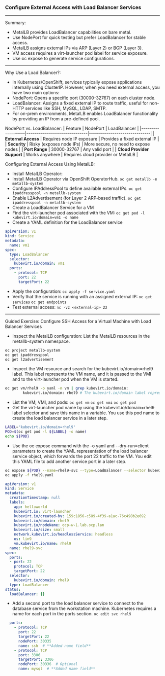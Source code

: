 ### Configure External Access with Load Balancer Services

---
Summary:
- MetalLB provides LoadBalancer capabilities on bare metal.
- Use NodePort for quick testing but prefer LoadBalancer for stable access.
- MetalLB assigns external IPs via ARP (Layer 2) or BGP (Layer 3).
- VM access requires a virt-launcher pod label for service exposure.
- Use oc expose to generate service configurations.

---

Why Use a Load Balancer?:
- In Kubernetes/OpenShift, services typically expose applications internally using ClusterIP. However, when you need external access, you have two main options:
- NodePort: Opens a specific port (30000-32767) on each cluster node.
- LoadBalancer: Assigns a fixed external IP to route traffic, useful for non-HTTP services like SSH, MySQL, LDAP, SMTP.
- For on-prem environments, MetalLB enables LoadBalancer functionality by providing an IP from a pre-defined pool.

NodePort vs. LoadBalancer:
| Feature           | NodePort                      | LoadBalancer                  |
|-------------------|-------------------------------|-------------------------------|
| **External Access** | Requires node IP exposure    | Provides a fixed external IP  |
| **Security** | Risky (exposes node IPs)     | More secure, no need to expose nodes |
| **Port Range** | 30000-32767                   | Any valid port                |
| **Cloud Provider Support** | Works anywhere              | Requires cloud provider or MetalLB |

Configuring External Access Using MetalLB:
- Install MetalLB Operator:
- Install MetalLB Operator via OpenShift OperatorHub. `oc get metallb -n metallb-system`
- Configure IPAddressPool to define available external IPs. `oc get ipaddresspool -n metallb-system`
- Enable L2Advertisement (for Layer 2 ARP-based traffic). `oc get ipaddresspool -n metallb-system`
- Create a LoadBalancer Service for a VM
- Find the virt-launcher pod associated with the VM: `oc get pod -l kubevirt.io/domain=vm1 -o name`
- Create a YAML definition for the LoadBalancer service
```yaml
apiVersion: v1
kind: Service
metadata:
  name: vm1
spec:
  type: LoadBalancer
  selector:
    kubevirt.io/domain: vm1
  ports:
    - protocol: TCP
      port: 22
      targetPort: 22
```
- Apply the configuration: `oc apply -f service.yaml`
- Verify that the service is running with an assigned external IP: `oc get services` `oc get endpoints`
- Test external access: `nc -vz <external-ip> 22`

---

Guided Exercise: Configure SSH Access for a Virtual Machine with Load Balancer Services

- Inspect the MetalLB configuration: List the MetalLB resources in the metallb-system namespace.
```bash
oc project metallb-system
oc get ipaddresspool
oc get l2advertisement
```
- Inspect the VM resource and search for the kubevirt.io/domain=rhel9 label. This label represents the VM name, and it is passed to the VMI and to the virt-launcher pod when the VM is started.
```sh
oc get vm/rhel9 -o yaml -n vm | grep kubevirt.io/domain:
        kubevirt.io/domain: rhel9 # The kubevirt.io/domain label represents the VM name.
```
- List the VM, VMI, and pods: `oc get vm` `oc get vmi` `oc get pod`
- Get the virt-launcher pod name by using the kubevirt.io/domain=rhel9 label selector and save this name in a variable. You use this pod name to create the load balancer service in a later step.
```sh
LABEL='kubevirt.io/domain=rhel9'
POD=$(oc get pod -l ${LABEL} -o name)
echo ${POD}
```
- Use the oc expose command with the -o yaml and --dry-run=client parameters to create the YAML representation of the load balancer service object, which forwards the port 22 traffic to the VM. You edit this YAML file to add another service port in a later step.
```sh
oc expose ${POD} --name=rhel9-svc --type=LoadBalancer --selector kubevirt.io/domain=rhel9 --port=22 -o yaml --dry-run=client | tee service.yaml
oc apply -f rhel9.yaml
```
```yaml
apiVersion: v1
kind: Service
metadata:
  creationTimestamp: null
  labels:
    app: helloworld
    kubevirt.io: virt-launcher
    kubevirt.io/created-by: 159c1856-c589-4f39-a1ac-76c498b2e692
    kubevirt.io/domain: rhel9
    kubevirt.io/nodeName: ocp-w-1.lab.ocp.lan
    kubevirt.io/size: small
    network.kubevirt.io/headlessService: headless
    os: lin9
    vm.kubevirt.io/name: rhel9
  name: rhel9-svc
spec:
  ports:
  - port: 22
    protocol: TCP
    targetPort: 22
  selector:
    kubevirt.io/domain: rhel9
  type: LoadBalancer
status:
  loadBalancer: {}
```
- Add a second port to the load balancer service to connect to the database service from the workstation machine. Kubernetes requires a name for each port in the ports section. `oc edit svc rhel9`
```yaml
  ports:
    - protocol: TCP
      port: 22
      targetPort: 22
      nodePort: 30335
      name: ssh  # **Added name field**
    - protocol: TCP
      port: 3306
      targetPort: 3306
      nodePort: 30336  # Optional
      name: mysql  # **Added name field**
```
